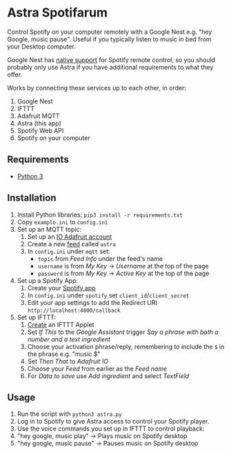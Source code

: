 # Astra Spotifarum

Control Spotify on your computer remotely with a Google Nest e.g. "hey Google, music pause". Useful if you typically listen to music in bed from your Desktop computer.

Google Nest has [native support](https://support.spotify.com/us/article/spotify-on-google-home/) for Spotify remote control, so you should probably only use Astra if you have additional requirements to what they offer.

Works by connecting these services up to each other, in order:
1. Google Nest
2. IFTTT
2. Adafruit MQTT
3. Astra (this app)
4. Spotify Web API
5. Spotify on your computer

## Requirements

- [Python 3](https://www.python.org/downloads/)

## Installation

1. Install Python libraries: `pip3 install -r requirements.txt`
2. Copy `example.ini` to `config.ini`
3. Set up an MQTT topic:
    1. Set up an [IO Adafruit account](https://io.adafruit.com/)
    2. Create a new [feed](https://io.adafruit.com/kittsville/feeds) called `astra`
    3. In `config.ini` under `mqtt` set:
        - `topic` from _Feed Info_ under the feed's name
        - `username` is from _My Key_ -> _Username_ at the top of the page
        - `password` is from _My Key_ -> _Active Key_ at the top of the page
4. Set up a Spotify App:
    1. Create your [Spotify app](https://developer.spotify.com/dashboard)
    2. In `config.ini` under `spotify` set `client_id`/`client_secret`
    3. Edit your app settings to add the Redirect URI `http://localhost:4000/callback`
5. Set up IFTTT:
    1. [Create](https://ifttt.com/create) an IFTTT Applet
    2. Set _If This_ to the _Google Assistant_ trigger _Say a phrase with both a number and a text ingredient_
    3. Choose your activation phrase/reply, remembering to include the `$` in the phrase e.g. "music $"
    4. Set _Then That_ to _Adafruit IO_
    5. Choose your _Feed_ from earlier as the _Feed name_
    6. For _Data to save_ use _Add ingredient_ and select _TextField_

## Usage

1. Run the script with `python3 astra.py`
2. Log in to Spotify to give Astra access to control your Spotify player.
3. Use the voice commands you set up in IFTTT to control playback:
  1. "hey google, music play" -> Plays music on Spotify desktop
  2. "hey google, music pause" -> Pauses music on Spotify desktop

